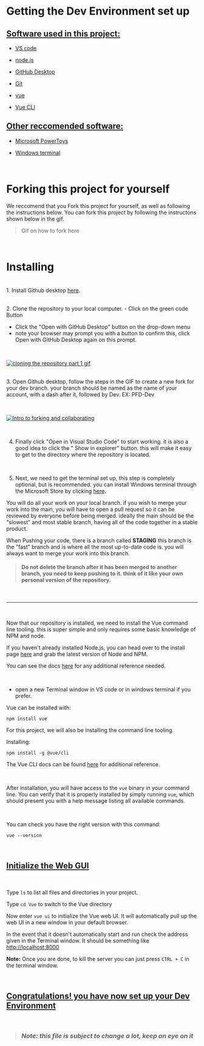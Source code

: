 # Getting the Dev Environment set up

## <u> **Software used in this project:**</u>

- [VS code](https://code.visualstudio.com/)
- [node.js](https://nodejs.org/en/download/)

- [GitHub Desktop](https://desktop.github.com/)
- [Git](https://git-scm.com/downloads)
- [vue](https://vuejs.org/v2/guide/installation.html)
- [Vue CLI](https://cli.vuejs.org/guide/installation.html)

## <u> **Other reccomended software:**</u>

* [Microsoft PowerToys](https://github.com/microsoft/PowerToys/releases)
  
* [Windows terminal](https://www.microsoft.com/en-ca/p/windows-terminal/9n0dx20hk701?rtc=1#activetab=pivot:overviewtab)
  
<br>

# Forking this project for yourself

We reccomend that you Fork this project for yourself, as well as following the instructions below. You can fork this project by following the instructons shown below in the gif.

> Gif on how to fork here

<br>

# **Installing**

<br>1. Install Github desktop [here](https://desktop.github.com/ "here").

<br>2. Clone the repository to your local computer. - Click on the green code Button 
- Click the "Open with GitHub Desktop" button on the drop-down menu 
- note your browser may prompt you with a button to confirm this, click Open with GitHub Desktop again on this prompt.

<br>

[![cloning the repository part 1 gif](https://media.discordapp.net/attachments/913259753948446720/913273808536883241/install_ins_1.gif?width=720&height=527 "cloning the repository part 1 gif")](http://https://media.discordapp.net/attachments/913259753948446720/913273808536883241/install_ins_1.gif?width=720&height=527 "cloning the repository part 1 gif")

<br>3. Open Github desktop, follow the steps in the GIF to create a new fork for your dev branch. your branch should be named as the name of your account, with a dash after it, followed by Dev. EX: PFD-Dev

<br>

[![Intro to forking and collaborating](https://media.discordapp.net/attachments/913259753948446720/913332772662288414/forking_-_intro_compressed.gif?width=720&height=514 "Intro to forking and collaborating")](https://cdn.discordapp.com/attachments/913259753948446720/913332772662288414/forking_-_intro_compressed.gif "Intro to forking and collaborating")

<br>

4. Finally click "Open in Visual Studio Code" to start working. it is also a good idea to click the " Show in explorer" button. this will make it easy to get to the directory where the repository is located.

<br>

5. Next, we need to get the terminal set up, this step is completely optional, but is recommended. you can install Windows terminal through the Microsoft Store by clicking [here](http://https://www.microsoft.com/en-ca/p/windows-terminal/9n0dx20hk701?SilentAuth=1&wa=wsignin1.0&rtc=1#activetab=pivot:overviewtab "here").

You will do all your work on your local branch. if you wish to merge your work into the main, you will have to open a pull request so it can be reviewed by everyone before being merged. ideally the main should be the "slowest" and most stable branch, having all of the code together in a stable product.

When Pushing your code, there is a branch called **STAGING** this branch is the "fast" branch and is where all the most up-to-date code is. you will always want to merge your work into this branch.

> #### **Do not delete the branch after it has been merged to another branch, you need to keep pushing to it. think of it like your own personal version of the repository.**

<br>

---

<br>

Now that our repository is installed, we need to install the Vue command line tooling. this is super simple and only requires some basic knowledge of NPM and node.

If you haven't already installed Node.js, you can head over to the install page [here](https://nodejs.org/en/download/) and grab the latest version of Node and NPM.

You can see the docs [here](https://vuejs.org/v2/guide/installation.html) for any additional reference needed.

<br>

- open a new Terminal window in VS code or in windows terminal if you prefer.

Vue can be installed with:

    npm install vue

For this project, we will also be installing the command line tooling.

Installing:

    npm install -g @vue/cli

The Vue CLI docs can be found [here](https://cli.vuejs.org/guide/installation.html) for additional reference.

<br>

After installation, you will have access to the `vue` binary in your command line. You can verify that it is properly installed by simply running `vue`, which should present you with a help message listing all available commands.

<br>

You can check you have the right version with this command:

    vue --version

<br>

## <u>Initialize the Web GUI</u>

<br>

Type `ls` to list all files and directories in your project.

Type `cd Vue` to switch to the Vue directory

Now enter `vue ui` to initialize the Vue web UI. It will automatically pull up the web UI in a new window in your default browser.

In the event that it doesn't automatically start and run check the address given in the Terminal window. It should be something like [http://localhost:8000](http://localhost:8000)

**Note:** Once you are done, to kill the server you can just press `CTRL + C` in the terminal window.

<br>

## <u>Congratulations! you have now set up your Dev Environment</u>

<br>

> ### **_Note: this file is subject to change a lot, keep an eye on it_**

